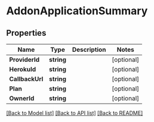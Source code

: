 # AddonApplicationSummary

## Properties

Name | Type | Description | Notes
------------ | ------------- | ------------- | -------------
**ProviderId** | **string** |  | [optional] 
**HerokuId** | **string** |  | [optional] 
**CallbackUrl** | **string** |  | [optional] 
**Plan** | **string** |  | [optional] 
**OwnerId** | **string** |  | [optional] 

[[Back to Model list]](../README.md#documentation-for-models) [[Back to API list]](../README.md#documentation-for-api-endpoints) [[Back to README]](../README.md)


